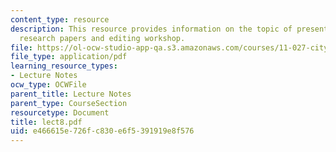 ```yaml
---
content_type: resource
description: This resource provides information on the topic of presentation review,
  research papers and editing workshop.
file: https://ol-ocw-studio-app-qa.s3.amazonaws.com/courses/11-027-city-to-city-comparing-researching-and-writing-about-cities-spring-2006/e466615e726fc830e6f5391919e8f576_lect8.pdf
file_type: application/pdf
learning_resource_types:
- Lecture Notes
ocw_type: OCWFile
parent_title: Lecture Notes
parent_type: CourseSection
resourcetype: Document
title: lect8.pdf
uid: e466615e-726f-c830-e6f5-391919e8f576
---
```

